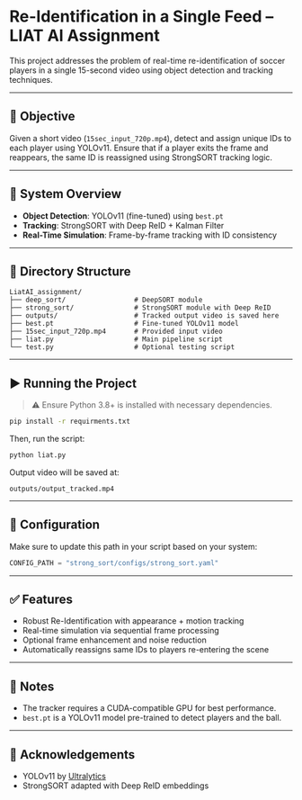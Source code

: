 
# Re-Identification in a Single Feed – LIAT AI Assignment

This project addresses the problem of real-time re-identification of soccer players in a single 15-second video using object detection and tracking techniques.

---

## 🎯 Objective

Given a short video (`15sec_input_720p.mp4`), detect and assign unique IDs to each player using YOLOv11. Ensure that if a player exits the frame and reappears, the same ID is reassigned using StrongSORT tracking logic.

---

## 🧠 System Overview

- **Object Detection**: YOLOv11 (fine-tuned) using `best.pt`
- **Tracking**: StrongSORT with Deep ReID + Kalman Filter
- **Real-Time Simulation**: Frame-by-frame tracking with ID consistency

---

## 📂 Directory Structure

```
LiatAI_assignment/
├── deep_sort/                 # DeepSORT module
├── strong_sort/               # StrongSORT module with Deep ReID
├── outputs/                   # Tracked output video is saved here
├── best.pt                    # Fine-tuned YOLOv11 model
├── 15sec_input_720p.mp4       # Provided input video
├── liat.py                    # Main pipeline script
└── test.py                    # Optional testing script
```

---

## ▶️ Running the Project

> ⚠️ Ensure Python 3.8+ is installed with necessary dependencies.


```bash
pip install -r requirments.txt
```

Then, run the script:

```bash
python liat.py
```

Output video will be saved at:

```
outputs/output_tracked.mp4
```

---

## 🔧 Configuration

Make sure to update this path in your script based on your system:

```python
CONFIG_PATH = "strong_sort/configs/strong_sort.yaml"
```

---

## ✅ Features

- Robust Re-Identification with appearance + motion tracking
- Real-time simulation via sequential frame processing
- Optional frame enhancement and noise reduction
- Automatically reassigns same IDs to players re-entering the scene

---

## 📝 Notes

- The tracker requires a CUDA-compatible GPU for best performance.
- `best.pt` is a YOLOv11 model pre-trained to detect players and the ball.

---

## 🙌 Acknowledgements

- YOLOv11 by [Ultralytics](https://github.com/ultralytics/yolov5)
- StrongSORT adapted with Deep ReID embeddings
